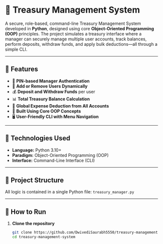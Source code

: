 # 💼 Treasury Management System

A secure, role-based, command-line Treasury Management System developed in **Python**, designed using core **Object-Oriented Programming (OOP)** principles. The project simulates a treasury interface where a manager can securely manage multiple user accounts, track balances, perform deposits, withdraw funds, and apply bulk deductions—all through a simple CLI.

---

## 🚀 Features

- 🔐 **PIN-based Manager Authentication**
- 👥 **Add or Remove Users Dynamically**
- 💰 **Deposit and Withdraw Funds** per user
- 📊 **Total Treasury Balance Calculation**
- 💸 **Global Expense Deduction from All Accounts**
- 🧱 **Built Using Core OOP Concepts**
- 🖥️ **User-Friendly CLI with Menu Navigation**

---

## 🧱 Technologies Used

- **Language:** Python 3.10+
- **Paradigm:** Object-Oriented Programming (OOP)
- **Interface:** Command-Line Interface (CLI)

---

## 📂 Project Structure

All logic is contained in a single Python file: `treasury_manager.py`

---

## 📌 How to Run

1. **Clone the repository**  
   ```bash
   git clone https://github.com/DwivediSaurabh5550/treasury-management-system.git
   cd treasury-management-system
